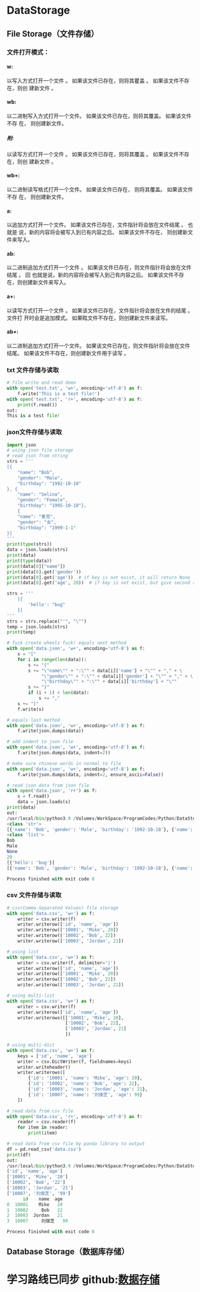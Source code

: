 # DataStorage
## File Storage（文件存储）
### 文件打开模式：
#### w: 
以写入方式打开一个文件 。 如果该文件已存在，则将其瞿盖 。 如果该文件不存在，则创 建新文件 。

#### wb:
以二进制写入方式打开一个文件。 如果该文件已存在，则将其覆盖。 如果该文件不存 在， 则创建新文件。

##### 附:
以读写方式打开一个文件 。 如果该文件已存在，则将其覆盖 。 如果该文件不存在，则创 建新文件 。

#### wb+:
以二进制读写格式打开一个文件。 如果该文件已存在， 则将其覆盖。 如果该文件不存 在， 则创建新文件。

#### a: 
以追加方式打开一个文件。 如果该文件已存在，文件指针将会放在文件结尾 。 也就是 说，新的内容将会被写入到已有内容之后。 如果该文件不存在， 则创建新文件来写入。

#### ab:
以二进制追加方式打开一个文件 。 如果该文件已存在，则文件指针将会放在文件结尾 。 回 也就是说，新的内容将会被写入到己有内容之后。 如果该文件不存在，则创建新文件来写入。

#### a+:
以读写方式打开一个文件 。 如果该文件已存在，文件指针将会放在文件的结尾 。 文件打 开时会是追加模式。 如果眩文件不存在，则创建新文件来读写。

#### ab+:
以二进制追加方式打开一个文件。 如果该文件已存在，则文件指针将会放在文件结尾。 如果该文件不存在，则创建新文件用于读写 。

### txt 文件存储与读取
```python
# file write and read demo
with open('test.txt', 'w+', encoding='utf-8') as f:
    f.write('This is a test file!')
with open('test.txt', 'r+', encoding='utf-8') as f:
    print(f.read())
out:
This is a test file!
```
### json文件存储与读取
```python
import json
# using json file storage
# read json from string
strs = '''
[{
    "name": "Bob",
    "gender": "Male",
    "birthday": "1992-10-18"
}, {
    "name": "Selina",
    "gender": "Female",
    "birthday": "1995-10-18"}, 
    {
    "name": "麦克",
    "gender": "女",
    "birthday": "1999-1-1"   
}]
'''
print(type(strs))
data = json.loads(strs)
print(data)
print(type(data))
print(data[0]["name"])
print(data[0].get('gender'))
print(data[0].get('age'))  # if key is not exist, it will return None
print(data[0].get('age', 20))  # if key is not exist, but give second arg, it will return default

strs = '''
    [{
        'hello': "bug"
    }]
'''
strs = strs.replace("'", "\"")
temp = json.loads(strs)
print(temp)

# fuck create wheels fuck! equals next method
with open('data.json', 'w+', encoding='utf-8') as f:
    s = "["
    for i in range(len(data)):
        s += "{"
        s += "\"name\"" + ":\"" + data[i]['name'] + "\"" + "," + \
             "\"gender\"" + ":\"" + data[i]['gender'] + "\"" + "," + \
             "\"birthday\"" + ":\"" + data[i]['birthday'] + "\""
        s += "}"
        if (i + 1) < len(data):
            s += ","
    s += "]"
    f.write(s)

# equals last method
with open('data.json', 'w+', encoding='utf-8') as f:
    f.write(json.dumps(data))

# add indent to json file
with open('data.json', 'w+', encoding='utf-8') as f:
    f.write(json.dumps(data, indent=2))

# make sure chinese words in normal to file
with open('data.json', 'w+', encoding='utf-8') as f:
    f.write(json.dumps(data, indent=2, ensure_ascii=False))

# read json data from json file
with open('data.json', 'r+') as f:
    s = f.read()
    data = json.loads(s)
print(data)
out:
/usr/local/bin/python3.9 /Volumes/WorkSpace/ProgramCodes/Python/DataStorage/fileStorage.py 
<class 'str'>
[{'name': 'Bob', 'gender': 'Male', 'birthday': '1992-10-18'}, {'name': 'Selina', 'gender': 'Female', 'birthday': '1995-10-18'}, {'name': '麦克', 'gender': '女', 'birthday': '1999-1-1'}]
<class 'list'>
Bob
Male
None
20
[{'hello': 'bug'}]
[{'name': 'Bob', 'gender': 'Male', 'birthday': '1992-10-18'}, {'name': 'Selina', 'gender': 'Female', 'birthday': '1995-10-18'}, {'name': '麦克', 'gender': '女', 'birthday': '1999-1-1'}]

Process finished with exit code 0
```
### csv 文件存储与读取
```python
# csv(Comma-Separated Values) file storage
with open('data.csv', 'w+') as f:
    writer = csv.writer(f)
    writer.writerow(['id', 'name', 'age'])
    writer.writerow(['10001', 'Mike', 20])
    writer.writerow(['10002', 'Bob', 22])
    writer.writerow(['10003', 'Jordan', 21])

# using list
with open('data.csv', 'w+') as f:
    writer = csv.writer(f, delimiter='|')
    writer.writerow(['id', 'name', 'age'])
    writer.writerow(['10001', 'Mike', 20])
    writer.writerow(['10002', 'Bob', 22])
    writer.writerow(['10003', 'Jordan', 21])

# using multi-list
with open('data.csv', 'w+') as f:
    writer = csv.writer(f)
    writer.writerow(['id', 'name', 'age'])
    writer.writerows([['10001', 'Mike', 20],
                      ['10002', 'Bob', 22],
                      ['10003', 'Jordan', 21]
                      ])

# using multi-dict
with open('data.csv', 'w+') as f:
    keys = ['id', 'name', 'age']
    writer = csv.DictWriter(f, fieldnames=keys)
    writer.writeheader()
    writer.writerows([
        {'id': '10001', 'name': 'Mike', 'age': 20},
        {'id': '10002', 'name': 'Bob', 'age': 22},
        {'id': '10003', 'name': 'Jordan', 'age': 21},
        {'id': '10007', 'name': '刘俊芝', 'age': 99}
    ])

# read data from csv file
with open('data.csv', 'r+', encoding='utf-8') as f:
    reader = csv.reader(f)
    for item in reader:
        print(item)

# read data from csv file by panda library to output
df = pd.read_csv('data.csv')
print(df)
out:
/usr/local/bin/python3.9 /Volumes/WorkSpace/ProgramCodes/Python/DataStorage/fileStorage.py 
['id', 'name', 'age']
['10001', 'Mike', '20']
['10002', 'Bob', '22']
['10003', 'Jordan', '21']
['10007', '刘俊芝', '99']
      id    name  age
0  10001    Mike   20
1  10002     Bob   22
2  10003  Jordan   21
3  10007     刘俊芝   99

Process finished with exit code 0
```
## Database Storage（数据库存储）
### 














# 学习路线已同步 github:[数据存储](https://github.com/VincentAdamNemessisX/DataStorage)




